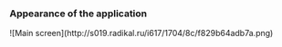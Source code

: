 <h3>Appearance of the application</h3>
![Main screen](http://s019.radikal.ru/i617/1704/8c/f829b64adb7a.png)
